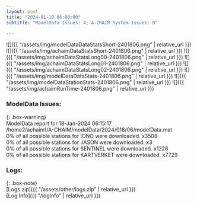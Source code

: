 ```yaml
---
layout: post
title: "2024-01-18 06:00:00"
subtitle: "ModelData Issues: 4; A-CHAIM System Issues: 0"

---
```


![]({{ "/assets/img/modelDataDataStatsShort-2401806.png" | relative_url }})
![]({{ "/assets/img/achaimDataStatsShort-2401806.png" | relative_url }})
![]({{ "/assets/img/achaimDataStatsLong00-2401806.png" | relative_url }})
![]({{ "/assets/img/achaimDataStatsLong01-2401806.png" | relative_url }})
![]({{ "/assets/img/achaimDataStatsLong02-2401806.png" | relative_url }})
![]({{ "/assets/img/modelDataDataStats-2401806.png" | relative_url }})
![]({{ "/assets/img/modelDataStationStats-2401806.png" | relative_url }})
![]({{ "/assets/img/achaimRunTime-2401806.png" | relative_url }})


### ModelData Issues:  
  
{: .box-warning}  
 ModelData report for 18-Jan-2024 06:15:17   
 /home2/achaim1/A-CHAIM/modelData/2024/018/06/modelData.mat   
 0% of all possible stations for IONO were downloaded. x3508   
 0% of all possible stations for JASON were downloaded. x3   
 0% of all possible stations for SENTINEL were downloaded. x1228   
 0% of all possible stations for KARTVERKET were downloaded. x7729   
  


### Logs:  
  
{: .box-note}  
[Logs.zip]({{ "/assets/other/logs.zip" | relative_url }})  
[Log Info]({{ "/logInfo" | relative_url }})  
